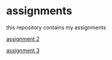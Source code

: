 # assignments
this repository contains my assignments

[assignment 2](assignment2.ipynb)

[assignment 3](assignment3.ipynb)

